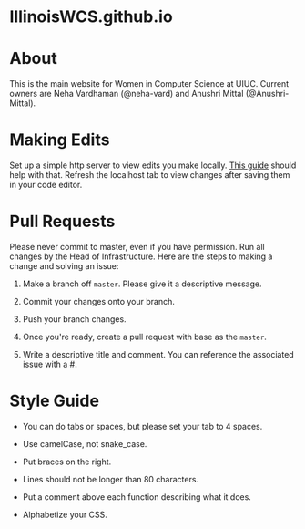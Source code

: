 IllinoisWCS.github.io
=====================

# About

This is the main website for Women in Computer Science at UIUC.
Current owners are Neha Vardhaman (@neha-vard) and Anushri Mittal (@Anushri-Mittal).

# Making Edits

Set up a simple http server to view edits you make locally. [This guide](https://developer.mozilla.org/en-US/docs/Learn/Common_questions/set_up_a_local_testing_server) should help with that. Refresh the localhost tab to view changes after saving them in your code editor.

# Pull Requests

Please never commit to master, even if you have permission.
Run all changes by the Head of Infrastructure. Here are the steps to making a change and solving an issue:

1) Make a branch off ```master```. Please give it a descriptive message.

2) Commit your changes onto your branch.

3) Push your branch changes.

4) Once you're ready, create a pull request with base as the ```master```.

5) Write a descriptive title and comment. You can reference the associated issue with a #.

# Style Guide
* You can do tabs or spaces, but please set your tab to 4 spaces.

* Use camelCase, not snake_case.

* Put braces on the right.

* Lines should not be longer than 80 characters.

* Put a comment above each function describing what it does.

* Alphabetize your CSS.
